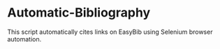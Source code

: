 # Automatic-Bibliography
This script automatically cites links on EasyBib using Selenium browser automation.